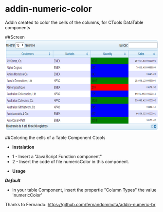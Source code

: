 addin-numeric-color
===================

AddIn created to color the cells of the columns, for CTools DataTable components

##Screen
<img src="https://raw.githubusercontent.com/danielrabelo/addin-numeric-color/master/images/table-component-ctools.png" alt="Example of color table component" title="Table Bootstrap Component" align="center" height="300"/>

##Coloring the cells of a Table Component Ctools


* **Instalation**
 - 1 - Insert a "JavaScript Function component" 
 - 2 - Insert the code of file numericColor in this component.


* **Usage**
 
 ***Default***
 - In your table Component, insert the propertie "Column Types" the value 'numericColor' 
 

Thanks to Fernando: 
https://github.com/fernandommota/addin-numeric-br
